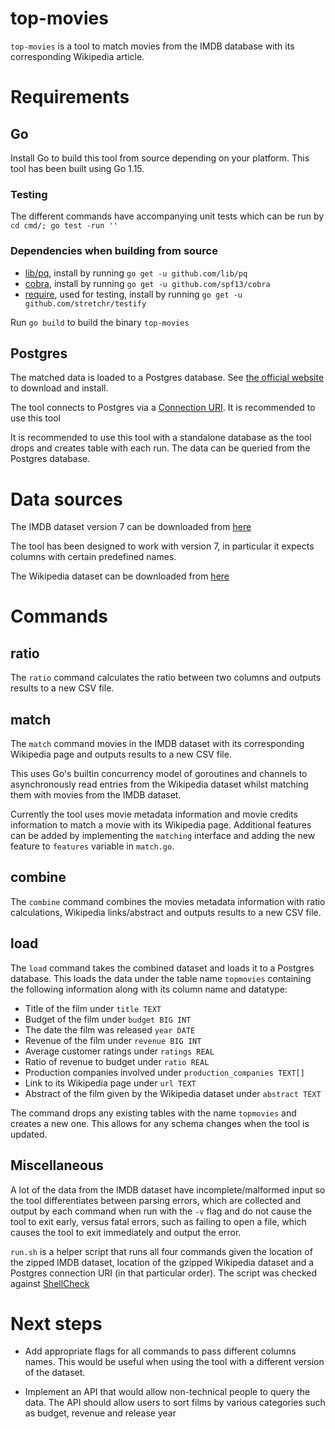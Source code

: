 # top-movies

`top-movies` is a tool to match movies from the IMDB database with its corresponding Wikipedia article.

# Requirements

## **Go**

Install Go to build this tool from source depending on your platform. This tool has been built using Go 1.15.

### Testing

The different commands have accompanying unit tests which can be run by `cd cmd/; go test -run ''`

### Dependencies when building from source

- [lib/pq](https://github.com/lib/pq), install by running `go get -u github.com/lib/pq`
- [cobra](https://github.com/spf13/cobra), install by running `go get -u github.com/spf13/cobra`
- [require](https://github.com/stretchr/testify), used for testing, install by running `go get -u github.com/stretchr/testify`

Run `go build` to build the binary `top-movies`

## **Postgres**

The matched data is loaded to a Postgres database. See [the official website](https://www.postgresql.org/download/) to download and install. 

The tool connects to Postgres via a [Connection URI](https://www.postgresql.org/docs/current/libpq-connect.html#LIBPQ-CONNSTRING). It is recommended to use this tool

It is recommended to use this tool with a standalone database as the tool drops and creates table with each run. The data can be queried from the Postgres database.

# Data sources

The IMDB dataset version 7 can be downloaded from [here](https://www.kaggle.com/rounakbanik/the-movies-dataset/version/7)

The tool has been designed to work with version 7, in particular it expects columns with certain predefined names.

The Wikipedia dataset can be downloaded from [here](https://dumps.wikimedia.org/enwiki/latest/enwiki-latest-abstract.xml.gz)

# Commands

## **ratio**
The `ratio` command calculates the ratio between two columns and outputs results to a new CSV file.

## **match**
The `match` command movies in the IMDB dataset with its corresponding Wikipedia page and outputs results to a new CSV file. 

This uses Go's builtin concurrency model of goroutines and channels to asynchronously read entries from the Wikipedia dataset whilst matching them with movies from the IMDB dataset.

Currently the tool uses movie metadata information and movie credits information to match a movie with its Wikipedia page. Additional features can be added by implementing the `matching` interface and adding the new feature to `features` variable in `match.go`.

## **combine**
The `combine` command combines the movies metadata information with ratio calculations, Wikipedia links/abstract and outputs results to a new CSV file.

## **load**
The `load` command takes the combined dataset and loads it to a Postgres database. This loads the data under the table name `topmovies` containing the following information along with its column name and datatype:
- Title of the film under `title TEXT`
- Budget of the film under `budget BIG INT`
- The date the film was released `year DATE`
- Revenue of the film under `revenue BIG INT`
- Average customer ratings under `ratings REAL`
- Ratio of revenue to budget under `ratio REAL`
- Production companies involved under `production_companies TEXT[]`
- Link to its Wikipedia page under `url TEXT`
- Abstract of the film given by the Wikipedia dataset under `abstract TEXT`

The command drops any existing tables with the name `topmovies` and creates a new one. This allows for any schema changes when the tool is updated.

## Miscellaneous

A lot of the data from the IMDB dataset have incomplete/malformed input so the tool differentiates between parsing errors, which are collected and output by each command when run with the `-v` flag and do not cause the tool to exit early, versus fatal errors, such as failing to open a file, which causes the tool to exit immediately and output the error.

`run.sh` is a helper script that runs all four commands given the location of the zipped IMDB dataset, location of the gzipped Wikipedia dataset and a Postgres connection URI (in that particular order). The script was checked against [ShellCheck](https://www.shellcheck.net/)


# Next steps
- Add appropriate flags for all commands to pass different columns names. This would be useful when using the tool with a different version of the dataset.

- Implement an API that would allow non-technical people to query the data. The API should allow users to sort films by various categories such as budget, revenue and release year